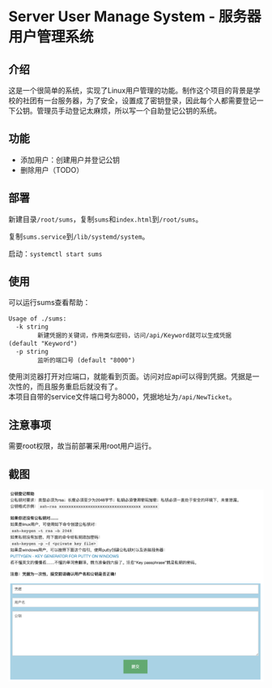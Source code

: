 # Server User Manage System - 服务器用户管理系统

## 介绍

这是一个很简单的系统，实现了Linux用户管理的功能。制作这个项目的背景是学校的社团有一台服务器，为了安全，设置成了密钥登录，因此每个人都需要登记一下公钥。管理员手动登记太麻烦，所以写一个自助登记公钥的系统。

## 功能

- 添加用户：创建用户并登记公钥
- 删除用户（TODO）

## 部署

新建目录`/root/sums`，复制`sums`和`index.html`到`/root/sums`。  

复制`sums.service`到`/lib/systemd/system`。  

启动：`systemctl start sums`  

## 使用

可以运行sums查看帮助：

```shell
Usage of ./sums:
  -k string
    	新建凭据的关键词，作用类似密码，访问/api/Keyword就可以生成凭据 (default "Keyword")
  -p string
    	监听的端口号 (default "8000")
```

使用浏览器打开对应端口，就能看到页面。访问对应api可以得到凭据。凭据是一次性的，而且服务重启后就没有了。  
本项目自带的service文件端口号为8000，凭据地址为`/api/NewTicket`。

## 注意事项

需要root权限，故当前部署采用root用户运行。

## 截图

![screenshot](screenshot.png)
